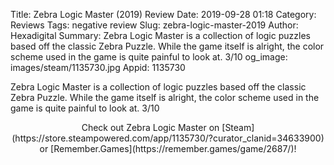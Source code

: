 Title: Zebra Logic Master (2019) Review
Date: 2019-09-28 01:18
Category: Reviews
Tags: negative review
Slug: zebra-logic-master-2019
Author: Hexadigital
Summary: Zebra Logic Master is a collection of logic puzzles based off the classic Zebra Puzzle. While the game itself is alright, the color scheme used in the game is quite painful to look at. 3/10
og_image: images/steam/1135730.jpg
Appid: 1135730

Zebra Logic Master is a collection of logic puzzles based off the classic Zebra Puzzle. While the game itself is alright, the color scheme used in the game is quite painful to look at. 3/10

<center>Check out Zebra Logic Master on [Steam](https://store.steampowered.com/app/1135730/?curator_clanid=34633900) or [Remember.Games](https://remember.games/game/2687/)!</center>
